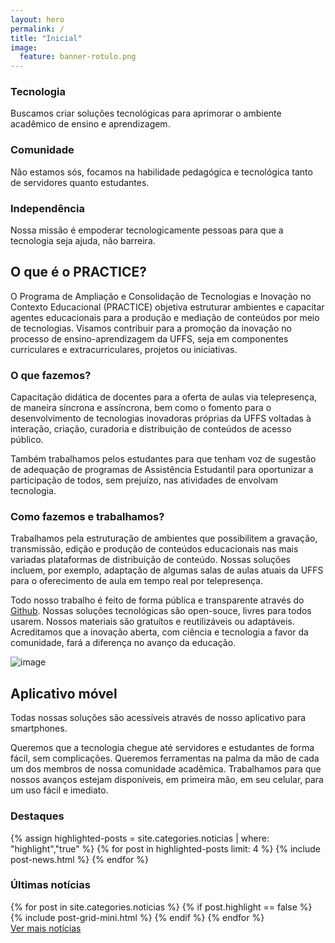 ```yaml
---
layout: hero
permalink: /
title: "Inicial"
image:
  feature: banner-rotulo.png
---
```


<section class="fdb-block" data-block-type="features" data-id="3" >
  <div class="container">
      <div class="row text-center justify-content-center mt-5">
          <div class="col-12 col-sm-4 col-xl-3 m-md-auto">
              <div class="col-10 col-sm-6 m-md-auto">
                <lottie-player alt="image" class="fdb-icon pb-4" src="https://assets4.lottiefiles.com/packages/lf20_QTzCex.json"  background="transparent"  speed="1"  style="width: 100px; height: 100px;" loop autoplay></lottie-player>
              </div>
              <h3><strong>Tecnologia</strong></h3>
              <p>Buscamos criar soluções tecnológicas para aprimorar o ambiente acadêmico de ensino e aprendizagem.</p>
          </div>
          <div class="col-12 col-sm-4 col-xl-3 m-auto pt-4 pt-sm-0">
              <div class="col-10 col-sm-6 m-md-auto">
                <lottie-player alt="image" class="fdb-icon pb-4" src="https://assets8.lottiefiles.com/packages/lf20_UQy5L5.json"  background="transparent"  speed="1"  style="width: 100px; height: 100px;" loop autoplay></lottie-player>
              </div>
              <h3><strong>Comunidade</strong></h3>
              <p>Não estamos sós, focamos na habilidade pedagógica e tecnológica tanto de servidores quanto estudantes.</p>
          </div>
          <div class="col-12 col-sm-4 col-xl-3 m-auto pt-4 pt-sm-0">
              <div class="col-10 col-sm-6 m-md-auto">
                <lottie-player alt="image" class="fdb-icon pb-4" src="https://assets9.lottiefiles.com/packages/lf20_yG9n84.json"  background="transparent"  speed="1"  style="width: 100px; height: 100px;" loop autoplay></lottie-player>
              </div>
              <h3><strong>Independência</strong></h3>
              <p>Nossa missão é empoderar tecnologicamente pessoas para que a tecnologia seja ajuda, não barreira.</p>
          </div>
      </div>
  </div>
</section>
<section class="fdb-block" data-block-type="contents" data-id="4" >
  <div class="container">
      <div class="row">
          <div class="col text-left">
              <h2>O que é o PRACTICE?</h2>
              <p>O Programa de Ampliação e Consolidação de Tecnologias e Inovação no Contexto Educacional (PRACTICE) objetiva estruturar ambientes e capacitar agentes educacionais para a produção e mediação de conteúdos por meio de tecnologias. Visamos contribuir para a promoção da inovação no processo de ensino-aprendizagem da UFFS, seja em componentes curriculares e extracurriculares, projetos ou iniciativas.</p>
              <h3>O que fazemos?</h3>
              <p>Capacitação didática de docentes para a oferta de aulas via telepresença, de maneira síncrona e assíncrona, bem como o fomento para o desenvolvimento de tecnologias inovadoras próprias da UFFS voltadas à interação, criação, curadoria e distribuição de conteúdos de acesso público.</p>
              <p>Também trabalhamos pelos estudantes para que tenham voz de sugestão de adequação de programas de Assistência Estudantil para oportunizar a participação de todos, sem prejuízo, nas atividades de envolvam tecnologia.</p>
              <h3>Como fazemos e trabalhamos?</h3>
              <p>Trabalhamos pela estruturação de ambientes que possibilitem a gravação, transmissão, edição e produção de conteúdos educacionais nas mais variadas plataformas de distribuição de conteúdo. Nossas soluções incluem, por exemplo, adaptação de algumas salas de aulas atuais da UFFS para o oferecimento de aula em tempo real por telepresença.</p>
              <p>Todo nosso trabalho é feito de forma pública e transparente através do <a href="https://github.com/practice-uffs" target="_blank">Github</a>. Nossas soluções tecnológicas são open-souce, livres para todos usarem. Nossos materiais são gratuítos e reutilizáveis ou adaptáveis. Acreditamos que a inovação aberta, com ciência e tecnologia a favor da comunidade, fará a diferença no avanço da educação.</p>
          </div>
      </div>
  </div>
</section>
<section class="fdb-block">
  <div class="container">
    <div class="row align-items-center">
      <div class="col-10 col-sm-6 col-md-5 col-lg-4 m-auto pb-5 pb-md-0">
        <img alt="image" class="img-fluid rounded-0" src="https://cdn.jsdelivr.net/gh/froala/design-blocks@master/dist/imgs/draws/iphone-hand.svg">
      </div>
      <div class="col-12 ml-md-auto col-md-7 col-lg-6 pb-5 pb-md-0">
        <h2>Aplicativo móvel</h2>
        <p class="lead">Todas nossas soluções são acessíveis através de nosso aplicativo para smartphones.</p>
        <p>Queremos que a tecnologia chegue até servidores e estudantes de forma fácil, sem complicações. Queremos ferramentas na palma da mão de cada um dos membros de nossa comunidade acadêmica. Trabalhamos para que nossos avanços estejam disponíveis, em primeira mão, em seu celular, para um uso fácil e imediato.</p>
      </div>
    </div>
  </div>
</section>

<section>
  <div class="card breath-top">
    <div class="card-header">
      <h3>Destaques</h3>
    </div>
    <div class="card-body">
      <div class="row justify-content-center">
        <div class="col-12">
          <div class="tiles">
            {% assign highlighted-posts = site.categories.noticias | where: "highlight","true" %}
            {% for post in highlighted-posts limit: 4 %}
              {% include post-news.html %}
            {% endfor %}
          </div><!-- /.tiles -->
        </div>
      </div>
    </div>
  </div>
</section>

<section>
  <div class="card breath-top">
    <div class="card-header">
      <h3>Últimas notícias</h3>
    </div>
    <div class="card-body">
      <div class="row">
        <div class="col-12 text-left">
          {% for post in site.categories.noticias %}
            {% if post.highlight == false %}
              {% include post-grid-mini.html %}
            {% endif %}
          {% endfor %}
        </div>
      </div>
      <div class="row">
        <div class="col-12 text-right">
          <a href="/noticias">Ver mais notícias</a>
        </div>
      </div>
    </div>
  </div>
</section>
